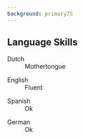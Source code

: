 ```yaml
---
background: primary75
---
```


## Language Skills

<dl>
<dt>Dutch</dt>
<dd>Mothertongue</dd>
</dl>

<dl>
<dt>English</dt>
<dd>Fluent</dd>
</dl>

<dl>
<dt>Spanish</dt>
<dd>Ok</dd>
</dl>

<dl>
<dt>German</dt>
<dd>Ok</dd>
</dl>

